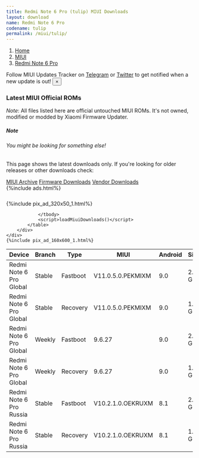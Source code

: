 ```yaml
---
title: Redmi Note 6 Pro (tulip) MIUI Downloads
layout: download
name: Redmi Note 6 Pro
codename: tulip
permalink: /miui/tulip/
---
```

<nav aria-label="breadcrumb">
    <ol class="breadcrumb">
        <li class="breadcrumb-item"><a href="/">Home</a></li>
        <li class="breadcrumb-item"><a href="/miui/">MIUI</a></li>
        <li class="breadcrumb-item active" aria-current="page"><a href="/miui/tulip/">Redmi Note 6 Pro</a></li>
    </ol>
</nav>
<div class="alert alert-primary alert-dismissible fade show" role="alert">
    Follow MIUI Updates Tracker on <a href="https://t.me/MIUIUpdatesTracker" class="alert-link">Telegram</a>
     or <a href="https://twitter.com/MiFwUpdater" class="alert-link">Twitter</a> to get notified when a new update is out!
    <button type="button" class="close" data-dismiss="alert" aria-label="Close">
        <span aria-hidden="true">&times;</span>
    </button>
</div>

### Latest MIUI Official ROMs
*Note*: All files listed here are official untouched MIUI ROMs. It's not owned, modified or modded by Xiaomi Firmware Updater.
<div class="card">
  <div class="card-body">
    <h5 class="card-title">Note</h5>
    <h6 class="card-subtitle mb-2 text-muted">You might be looking for something else!</h6>
    <p class="card-text">This page shows the latest downloads only.
     If you're looking for older releases or other downloads check:</p>
    <a href="/archive/miui/tulip/" class="card-link">MIUI Archive</a>
    <a href="/firmware/tulip/" class="card-link">Firmware Downloads</a>
    <a href="/vendor/tulip/" class="card-link">Vendor Downloads</a>
  </div>
</div>
{%include ads.html%}
<div class="row justify-content-center">
    <div class="col-10">
        <div class="table-responsive-md" style="margin-top: 25px;">
            {%include pix_ad_320x50_1.html%}
            <table id="miui" class="display dt-responsive nowrap compact table table-striped table-hover table-sm">
                <thead class="thead-dark">
                    <tr>
                        <th data-ref="device">Device</th>
                        <th data-ref="branch">Branch</th>
                        <th data-ref="type">Type</th>
                        <th data-ref="miui">MIUI</th>
                        <th data-ref="android">Android</th>
                        <th data-ref="size">Size</th>
                        <th data-ref="size">Date</th>
                        <th data-ref="link">Link</th>
                    </tr>
                </thead>
                <tbody>
                <tr><td>Redmi Note 6 Pro Global</td><td>Stable</td><td>Fastboot</td><td>V11.0.5.0.PEKMIXM</td><td>9.0</td><td>2.4 GB</td><td>2020-08-15</td><td><a href="/miui/tulip/stable/V11.0.5.0.PEKMIXM/">Download</a></td></tr>
<tr><td>Redmi Note 6 Pro Global</td><td>Stable</td><td>Recovery</td><td>V11.0.5.0.PEKMIXM</td><td>9.0</td><td>1.9 GB</td><td>2020-08-19</td><td><a href="/miui/tulip/stable/V11.0.5.0.PEKMIXM/">Download</a></td></tr>
<tr><td>Redmi Note 6 Pro Global</td><td>Weekly</td><td>Fastboot</td><td>9.6.27</td><td>9.0</td><td>2.9 GB</td><td>2019-06-28</td><td><a href="/miui/tulip/weekly/9.6.27/">Download</a></td></tr>
<tr><td>Redmi Note 6 Pro Global</td><td>Weekly</td><td>Recovery</td><td>9.6.27</td><td>9.0</td><td>1.9 GB</td><td>2019-06-28</td><td><a href="/miui/tulip/weekly/9.6.27/">Download</a></td></tr>
<tr><td>Redmi Note 6 Pro Russia</td><td>Stable</td><td>Fastboot</td><td>V10.2.1.0.OEKRUXM</td><td>8.1</td><td>2.6 GB</td><td>2019-03-04</td><td><a href="/miui/tulip/stable/V10.2.1.0.OEKRUXM/">Download</a></td></tr>
<tr><td>Redmi Note 6 Pro Russia</td><td>Stable</td><td>Recovery</td><td>V10.2.1.0.OEKRUXM</td><td>8.1</td><td>1.7 GB</td><td>2019-03-11</td><td><a href="/miui/tulip/stable/V10.2.1.0.OEKRUXM/">Download</a></td></tr>

                </tbody>
                <script>loadMiuiDownloads()</script>
            </table>
        </div>
    </div>
    {%include pix_ad_160x600_1.html%}
</div>
